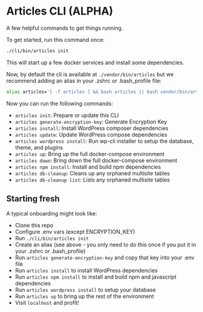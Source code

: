 # Articles CLI (ALPHA)

A few helpful commands to get things running.

To get started, run this command once:

```sh
./cli/bin/articles init
```

This will start up a few docker services and install some dependencies.

Now, by default the cli is available at `./vendor/bin/articles` but we recommend 
adding an alias in your .zshrc or .bash_profile file:

```sh
alias articles='[ -f articles ] && bash articles || bash vendor/bin/articles'
```

Now you can run the following commands:

- `articles init`: Prepare or update this CLI
- `articles generate-encryption-key`: Generate Encryption Key
- `articles install`: Install WordPress composer dependencies
- `articles update`: Update WordPress compose dependencies
- `articles wordpress install`: Run wp-cli installer to setup the database, theme, and plugins
- `articles up`: Bring up the full docker-compose environment
- `articles down`: Bring down the full docker-compose environment
- `articles npm install`: Install and build npm dependencies
- `articles db-cleanup`: Cleans up any orphaned multisite tables
- `articles db-cleanup list`: Lists any orphaned multisite tables

## Starting fresh

A typical onboarding might look like:

- Clone this repo
- Configure .env vars (except ENCRYPTION_KEY)
- Run `./cli/bin/articles init`
- Create an alias (see above - you only need to do this once if you put it in your .zshrc or .bash_profile)
- Run `articles generate-encryption-key` and copy that key into your .env file
- Run `articles install` to install WordPress dependencies
- Run `articles npm install` to install and build npm and javascript dependencies
- Run `articles wordpress install` to setup your database
- Run `articles up` to bring up the rest of the environment
- Visit `localhost` and profit!